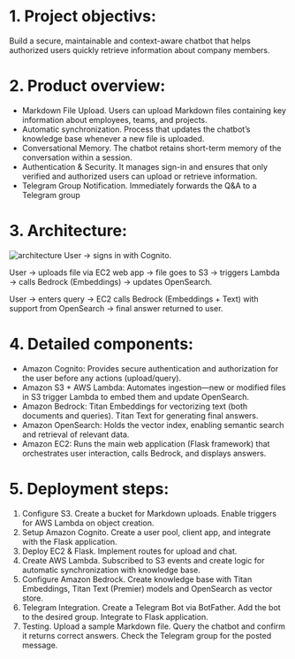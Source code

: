 # 1. Project objectivs:
Build a secure, maintainable and context-aware chatbot that helps authorized users quickly retrieve information about company members.

# 2. Product overview:
- Markdown File Upload. Users can upload Markdown files containing key information about employees, teams, and projects.
- Automatic synchronization. Process that updates the chatbot’s knowledge base whenever a new file is uploaded.
- Conversational Memory. The chatbot retains short-term memory of the conversation within a session.
- Authentication & Security. It manages sign-in and ensures that only verified and authorized users can upload or retrieve information.
- Telegram Group Notification. Immediately forwards the Q&A to a Telegram group

# 3. Architecture:
![architecture](https://github.com/user-attachments/assets/760ade42-bfa6-4ca1-ab24-80b549771efd)
User → signs in with Cognito.

User → uploads file via EC2 web app → file goes to S3 → triggers Lambda → calls Bedrock (Embeddings) → updates OpenSearch.

User → enters query → EC2 calls Bedrock (Embeddings + Text) with support from OpenSearch → final answer returned to user.

# 4. Detailed components:
- Amazon Cognito: Provides secure authentication and authorization for the user before any actions (upload/query).
- Amazon S3 + AWS Lambda: Automates ingestion—new or modified files in S3 trigger Lambda to embed them and update OpenSearch.
- Amazon Bedrock: Titan Embeddings for vectorizing text (both documents and queries). Titan Text  for generating final answers.
- Amazon OpenSearch: Holds the vector index, enabling semantic search and retrieval of relevant data.
- Amazon EC2: Runs the main web application (Flask framework) that orchestrates user interaction, calls Bedrock, and displays answers.

# 5. Deployment steps:
1. Configure S3. Create a bucket for Markdown uploads. Enable triggers for AWS Lambda on object creation.
2. Setup Amazon Cognito. Create a user pool, client app, and integrate with the Flask application. 
3. Deploy EC2 & Flask. Implement routes for upload and chat. 
4. Create AWS Lambda. Subscribed to S3 events and create logic for automatic synchronization with knowledge base.
5. Configure Amazon Bedrock. Create knowledge base with Titan Embeddings, Titan Text (Premier) models and OpenSearch as vector store.
6. Telegram Integration. Create a Telegram Bot via BotFather. Add the bot to the desired group. Integrate to Flask application.
7. Testing. Upload a sample Markdown file. Query the chatbot and confirm it returns correct answers. Check the Telegram group for the posted message.
